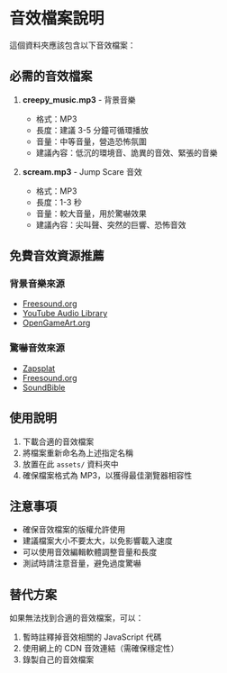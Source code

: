 # 音效檔案說明

這個資料夾應該包含以下音效檔案：

## 必需的音效檔案

1. **creepy_music.mp3** - 背景音樂
   - 格式：MP3
   - 長度：建議 3-5 分鐘可循環播放
   - 音量：中等音量，營造恐怖氛圍
   - 建議內容：低沉的環境音、詭異的音效、緊張的音樂

2. **scream.mp3** - Jump Scare 音效
   - 格式：MP3
   - 長度：1-3 秒
   - 音量：較大音量，用於驚嚇效果
   - 建議內容：尖叫聲、突然的巨響、恐怖音效

## 免費音效資源推薦

### 背景音樂來源
- [Freesound.org](https://freesound.org/search/?q=horror+ambient)
- [YouTube Audio Library](https://www.youtube.com/audiolibrary/music?nv=1)
- [OpenGameArt.org](https://opengameart.org/art-search-advanced?keys=horror+music)

### 驚嚇音效來源
- [Zapsplat](https://www.zapsplat.com/sound-effect-category/horror/)
- [Freesound.org](https://freesound.org/search/?q=scream+horror)
- [SoundBible](http://soundbible.com/tags-horror.html)

## 使用說明

1. 下載合適的音效檔案
2. 將檔案重新命名為上述指定名稱
3. 放置在此 `assets/` 資料夾中
4. 確保檔案格式為 MP3，以獲得最佳瀏覽器相容性

## 注意事項

- 確保音效檔案的版權允許使用
- 建議檔案大小不要太大，以免影響載入速度
- 可以使用音效編輯軟體調整音量和長度
- 測試時請注意音量，避免過度驚嚇

## 替代方案

如果無法找到合適的音效檔案，可以：
1. 暫時註釋掉音效相關的 JavaScript 代碼
2. 使用網上的 CDN 音效連結（需確保穩定性）
3. 錄製自己的音效檔案
